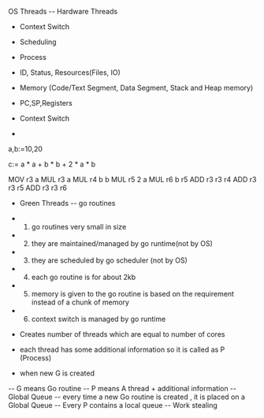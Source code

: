
OS Threads -- Hardware Threads

- Context Switch

- Scheduling 

- Process 
- ID, Status, Resources(Files, IO)
- Memory (Code/Text Segment, Data Segment, Stack and Heap memory)
- PC,SP,Registers
- Context Switch
- 


a,b:=10,20 

c:= a * a + b * b +  2 * a * b

MOV r3 a
MUL r3 a 
MUL r4 b b
MUL r5 2 a
MUL r6 b r5
ADD r3 r3 r4
ADD r3 r3 r5
ADD r3 r3 r6


- Green Threads -- go routines
- 1. go routines very small in size
- 2. they are maintained/managed by go runtime(not by OS)
- 3. they are scheduled by go scheduler (not by OS)
- 4. each go routine is for about 2kb
- 5. memory is given to the go routine is based on the requirement instead of a chunk of memory
- 6. context switch is managed by go runtime


- Creates number of threads which are equal to number of cores
- each thread has some additional information so it is called as P (Process)
- when new G is created


-- G means Go routine
-- P means A thread + additional information
-- Global Queue 
-- every time a new Go routine is created , it is placed on a Global Queue
-- Every P contains a local queue
-- Work stealing 



